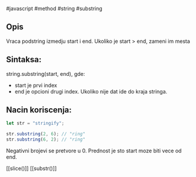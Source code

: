 #javascript #method #string #substring 
## Opis
Vraca podstring izmedju start i end. Ukoliko je start > end, zameni im mesta

## Sintaksa:
string.substring(start, end), gde:
- start je prvi index
- end je opcioni drugi index. Ukoliko nije dat ide do kraja stringa.

## Nacin koriscenja:
```js
let str = "stringify";

str.substring(2, 6); // "ring"
str.substring(6, 2); // "ring"
```

Negativni brojevi se pretvore u 0. Prednost je sto start moze biti vece od end.

[[slice()]]
[[substr()]]